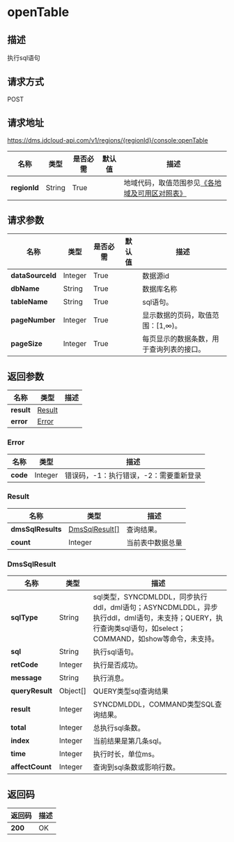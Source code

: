 # openTable


## 描述
执行sql语句

## 请求方式
POST

## 请求地址
https://dms.jdcloud-api.com/v1/regions/{regionId}/console:openTable

|名称|类型|是否必需|默认值|描述|
|---|---|---|---|---|
|**regionId**|String|True| |地域代码，取值范围参见[《各地域及可用区对照表》](../Enum-Definitions/Regions-AZ.md)|

## 请求参数
|名称|类型|是否必需|默认值|描述|
|---|---|---|---|---|
|**dataSourceId**|Integer|True| |数据源id|
|**dbName**|String|True| |数据库名称|
|**tableName**|String|True| |sql语句。|
|**pageNumber**|Integer|True| |显示数据的页码，取值范围：[1,∞)。|
|**pageSize**|Integer|True| |每页显示的数据条数，用于查询列表的接口。|


## 返回参数
|名称|类型|描述|
|---|---|---|
|**result**|[Result](opentable#result)| |
|**error**|[Error](opentable#error)| |

### <div id="error">Error</div>
|名称|类型|描述|
|---|---|---|
|**code**|Integer|错误码，-1：执行错误，-2：需要重新登录|
### <div id="result">Result</div>
|名称|类型|描述|
|---|---|---|
|**dmsSqlResults**|[DmsSqlResult[]](opentable#dmssqlresult)|查询结果。|
|**count**|Integer|当前表中数据总量|
### <div id="dmssqlresult">DmsSqlResult</div>
|名称|类型|描述|
|---|---|---|
|**sqlType**|String|sql类型，SYNCDMLDDL，同步执行ddl，dml语句；ASYNCDMLDDL，异步执行ddl，dml语句，未支持；QUERY，执行查询类sql语句，如select；COMMAND，如show等命令，未支持。|
|**sql**|String|执行sql语句。|
|**retCode**|Integer|执行是否成功。|
|**message**|String|执行消息。|
|**queryResult**|Object[]|QUERY类型sql查询结果|
|**result**|Integer|SYNCDMLDDL，COMMAND类型SQL查询结果。|
|**total**|Integer|总执行sql条数。|
|**index**|Integer|当前结果是第几条sql。|
|**time**|Integer|执行时长，单位ms。|
|**affectCount**|Integer|查询到sql条数或影响行数。|

## 返回码
|返回码|描述|
|---|---|
|**200**|OK|
